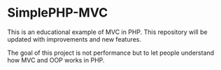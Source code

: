 # SimplePHP-MVC

This is an educational example of MVC in PHP.
This repository will be updated with improvements and new features. 

The goal of this project is not performance but to let people understand how MVC and OOP works in PHP.
